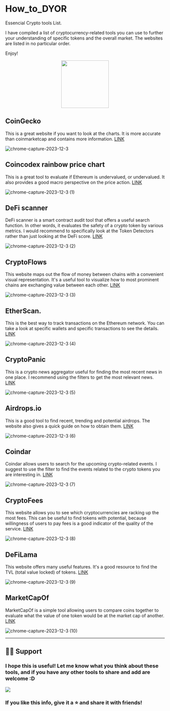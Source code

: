 # How_to_DYOR
Essencial Crypto tools List.

 I have compiled a list of cryptocurrency-related tools you can use to further your understanding of specific tokens and the overall market. The websites are listed in no particular order.

Enjoy!

<p align="center">
    <img src="https://github.com/Nquenan/How_to_DYOR/assets/112055340/468af78b-8535-40a2-b826-c96a6404dc96"  width="150">
<p>

## CoinGecko
This is a great website if you want to look at the charts. It is more accurate than coinmarketcap and contains more information.
<a href="https://www.coingecko.com" target="_blank">LINK</a>

![chrome-capture-2023-12-3](https://github.com/Nquenan/How_to_DYOR/assets/112055340/aaa75044-804e-4dbf-bb8a-ef2e35abecf1)

## Coincodex rainbow price chart
This is a great tool to evaluate if Ethereum is undervalued, or undervalued. It also provides a good macro perspective on the price action. 
<a href="https://coincodex.com/ethereum-rainbow-chart/" target="_blank">LINK</a>

![chrome-capture-2023-12-3 (1)](https://github.com/Nquenan/How_to_DYOR/assets/112055340/2b592b7c-74c6-408b-917a-83b2ce34240b)

## DeFi scanner
DeFi scanner is a smart contract audit tool that offers a useful search function. In other words, it evaluates the safety of a crypto token by various metrics. I would recommend to specifically look at the Token Detectors rather than just looking at the DeFi score. 
<a href="https://de.fi/scanner" target="_blank">LINK</a>

![chrome-capture-2023-12-3 (2)](https://github.com/Nquenan/How_to_DYOR/assets/112055340/27195e65-09f7-4805-8084-1d770da5780b)

## CryptoFlows
This website maps out the flow of money between chains with a convenient visual representation. It's a useful tool to visualize how to most prominent chains are exchanging value between each other.
<a href="https://cryptoflows.info/" target="_blank">LINK</a>

![chrome-capture-2023-12-3 (3)](https://github.com/Nquenan/How_to_DYOR/assets/112055340/bec5b149-bcc3-4560-b5a2-6d096ad70d20)

## EtherScan.
This is the best way to track transactions on the Ethereum network. You can take a look at specific wallets and specific transactions to see the details.
<a href="https://etherscan.io/" target="_blank">LINK</a>

![chrome-capture-2023-12-3 (4)](https://github.com/Nquenan/How_to_DYOR/assets/112055340/4e18ec5c-d716-4268-81ce-e2ae9370fad2)

## CryptoPanic
This is a crypto news aggregator useful for finding the most recent news in one place. I recommend using the filters to get the most relevant news.
<a href="https://cryptopanic.com/" target="_blank">LINK</a>

![chrome-capture-2023-12-3 (5)](https://github.com/Nquenan/How_to_DYOR/assets/112055340/68eefa95-8cb7-45ee-825b-9d259a6362ba)

## Airdrops.io
This is a good tool to find recent, trending and potential airdrops. The website also gives a quick guide on how to obtain them.
<a href="https://airdrops.io/" target="_blank">LINK</a>

![chrome-capture-2023-12-3 (6)](https://github.com/Nquenan/How_to_DYOR/assets/112055340/5a5cd54c-bf22-4b7a-91ac-8a8baba2bd8a)

## Coindar
Coindar allows users to search for the upcoming crypto-related events. I suggest to use the filter to find the events related to the crypto tokens you are interesting in.
<a href="https://coindar.org/" target="_blank">LINK</a>

![chrome-capture-2023-12-3 (7)](https://github.com/Nquenan/How_to_DYOR/assets/112055340/9c7607d1-7f8d-43b9-a925-2df4980a6a7f)

## CryptoFees
This website allows you to see which cryptocurrencies are racking up the most fees. This can be useful to find tokens with potential, because willingness of users to pay fees is a good indicator of the quality of the service.
<a href="https://cryptofees.info/" target="_blank">LINK</a>

![chrome-capture-2023-12-3 (8)](https://github.com/Nquenan/How_to_DYOR/assets/112055340/182585a4-c5a1-4b3b-bb07-5d8a58eaa5cb)

## DeFiLama
This website offers many useful features. It's a good resource to find the TVL (total value locked) of tokens.
<a href="https://defillama.com/" target="_blank">LINK</a>

![chrome-capture-2023-12-3 (9)](https://github.com/Nquenan/How_to_DYOR/assets/112055340/70b5690d-509f-4e17-8510-6c8053c08715)

## MarketCapOf
MarketCapOf is a simple tool allowing users to compare coins together to evaluate what the value of one token would be at the market cap of another. 
<a href="https://marketcapof.com/" target="_blank">LINK</a>


![chrome-capture-2023-12-3 (10)](https://github.com/Nquenan/How_to_DYOR/assets/112055340/abf18a9e-9e04-445c-89ab-1c290d5a5644)

---
 ## 🙋‍♀️ Support 
 
 ### I hope this is useful! Let me know what you think about these tools, and if you have any other tools to share and add are welcome :D


![](https://github.com/Nquenan/How_to_DYOR/assets/112055340/45ba004b-9049-463b-b305-43f8d45a50f3)


 ### If you like this info, give it a ⭐ and share it with friends!







